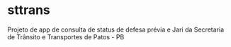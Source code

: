 # sttrans
Projeto de app de consulta de status de defesa prévia e Jari da Secretaria de Trânsito e Transportes de Patos - PB
